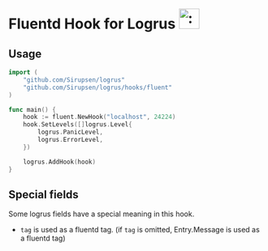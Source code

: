 # Fluentd Hook for Logrus <img src="http://i.imgur.com/hTeVwmJ.png" width="40" height="40" alt=":walrus:" class="emoji" title=":walrus:"/>

## Usage

```go
import (
	"github.com/Sirupsen/logrus"
	"github.com/Sirupsen/logrus/hooks/fluent"
)

func main() {
	hook := fluent.NewHook("localhost", 24224)
	hook.SetLevels([]logrus.Level{
		logrus.PanicLevel,
		logrus.ErrorLevel,
	})

	logrus.AddHook(hook)
}
```


## Special fields

Some logrus fields have a special meaning in this hook.

- `tag` is used as a fluentd tag. (if `tag` is omitted, Entry.Message is used as a fluentd tag)

